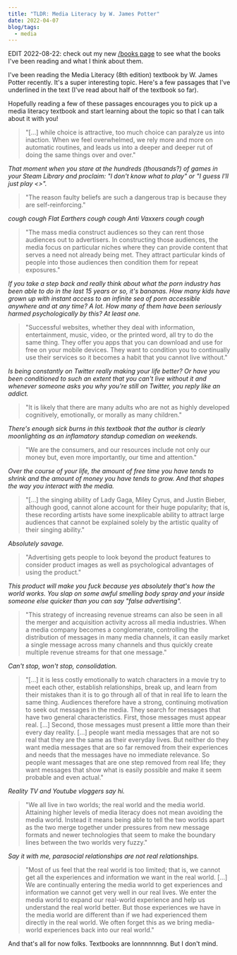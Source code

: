 ```yaml
---
title: "TLDR: Media Literacy by W. James Potter"
date: 2022-04-07
blog/tags:
  - media
---
```


EDIT 2022-08-22: check out my new [/books page](/books) to see what the books
I've been reading and what I think about them.

I've been reading the Media Literacy (8th edition) textbook by W. James Potter
recently. It's a super interesting topic. Here's a few passages that I've
underlined in the text (I've read about half of the textbook so far).

Hopefully reading a few of these passages encourages you to pick up a media
literacy textbook and start learning about the topic so that I can talk about it
with you!

> "[...] while choice is attractive, too much choice can paralyze us into
> inaction. When we feel overwhelmed, we rely more and more on automatic
> routines, and leads us into a deeper and deeper rut of doing the same things
> over and over."

_That moment when you stare at the hundreds (thousands?) of games in your Steam
Library and proclaim: "I don't know what to play" or "I guess I'll just play
<<insert predatory MOBA or CCG here>>"._

> "The reason faulty beliefs are such a dangerous trap is because they are
> self-reinforcing."

_cough cough Flat Earthers cough cough Anti Vaxxers cough cough_

> "The mass media construct audiences so they can rent those audiences out to
> advertisers. In constructing those audiences, the media focus on particular
> niches where they can provide content that serves a need not already being
> met. They attract particular kinds of people into those audiences then
> condition them for repeat exposures."

_If you take a step back and really think about what the porn industry has been
able to do in the last 15 years or so, it's bananas. How many kids have grown up
with instant access to an infinite sea of porn accessible anywhere and at any
time? A lot. How many of them have been seriously harmed psychologically by
this? At least one._

> "Successful websites, whether they deal with information, entertainment,
> music, video, or the printed word, all try to do the same thing. They offer
> you apps that you can download and use for free on your mobile devices. They
> want to condition you to continually use their services so it becomes a habit
> that you cannot live without."

_Is being constantly on Twitter really making your life better? Or have you been
conditioned to such an extent that you can't live without it and whenever
someone asks you why you're still on Twitter, you reply like an addict._

> "It is likely that there are many adults who are not as highly developed
> cognitively, emotionally, or morally as many children."

_There's enough sick burns in this textbook that the author is clearly
moonlighting as an inflamatory standup comedian on weekends._

> "We are the consumers, and our resources include not only our money but, even
> more importantly, our time and attention."

_Over the course of your life, the amount of free time you have tends to shrink
and the amount of money you have tends to grow. And that shapes the way you
interact with the media._

> "[...] the singing ability of Lady Gaga, Miley Cyrus, and Justin Bieber,
> although good, cannot alone account for their huge popularity; that is, these
> recording artists have some inexplicable ability to attract large audiences
> that cannot be explained solely by the artistic quality of their singing
> ability."

_Absolutely savage._

> "Advertising gets people to look beyond the product features to consider
> product images as well as psychological advantages of using the product."

_This product will make you fuck because yes absolutely that's how the world
works. You slap on some awful smelling body spray and your inside someone else
quicker than you can say "false advertising"._

> "This strategy of increasing revenue streams can also be seen in all the
> merger and acquisition activity across all media industries. When a media
> company becomes a conglomerate, controlling the distribution of messages in
> many media channels, it can easily market a single message across many
> channels and thus quickly create multiple revenue streams for that one
> message."

_Can't stop, won't stop, consolidation._

> "[...] it is less costly emotionally to watch characters in a movie try to
> meet each other, establish relationships, break up, and learn from their
> mistakes than it is to go through all of that in real life to learn the same
> thing. Audiences therefore have a strong, continuing motivation to seek out
> messages in the media. They search for messages that have two general
> characteristics. First, those messages must appear real. [...] Second, those
> messages must present a little more than their every day reality. [...] people
> want media messages that are not so real that they are the same as their
> everyday lives. But neither do they want media messages that are so far
> removed from their experiences and needs that the messages have no immediate
> relevance. So people want messages that are one step removed from real life;
> they want messages that show what is easily possible and make it seem probable
> and even actual."

_Reality TV and Youtube vloggers say hi._

> "We all live in two worlds; the real world and the media world. Attaining
> higher levels of media literacy does not mean avoiding the media world.
> Instead it means being able to tell the two worlds apart as the two merge
> together under pressures from new message formats and newer technologies that
> seem to make the boundary lines between the two worlds very fuzzy."

_Say it with me, parasocial relationships are not real relationships._

> "Most of us feel that the real world is too limited; that is, we cannot get
> all the experiences and information we want in the real world. [...] We are
> continually entering the media world to get experiences and information we
> cannot get very well in our real lives. We enter the media world to expand our
> real-world experience and help us understand the real world better. But those
> experiences we have in the media world are different than if we had
> experienced them directly in the real world. We often forget this as we bring
> media-world experiences back into our real world."

And that's all for now folks. Textbooks are lonnnnnnng. But I don't mind.
